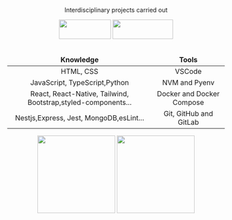  <div align="center">
 <p> Interdisciplinary projects carried out</p>
 <a href="https://github.com/fullSports" target="_blank"><img src ="https://upload-image-fullsports.s3.us-east-1.amazonaws.com/f09b1d4197ce03321ca8b2563c3b66b4-icone.svg" width="120" height="45"></a>
 <a  href="https://www.linkedin.com/in/renan-figueiredo-3794b0224/"  alt="Linkedin">
<img  src="https://img.shields.io/badge/-Linkedin-0e76a8?style=for-the-badge" width="140" height="45" /></a>
 </div>
 <br />
<div align="center">
<table align="center">
<thead>
<tr align="center">
<td> <strong>Knowledge</strong></td>
<td> <strong>Tools</strong></td>
</thead>
</tr>
<tbody align="center">
<tr>
<td>HTML, CSS</td>
<td>VSCode</td>
</tr>
<tr>
<td>JavaScript, TypeScript,Python</td>
<td>NVM and Pyenv</td>
</tr>
<tr>
<td>React, React-Native, Tailwind, Bootstrap,styled-components...</td>
<td>Docker and Docker Compose</td>
</tr>
<tr>
<td>Nestjs,Express, Jest, MongoDB,esLint...</td>
<td>Git, GitHub and GitLab</td>
</tr>
</tbody>
</table>
<!-- <div align="center">
<img src="https://github-readme-stats.vercel.app/api?username=renanfigueoli09&show_icons=true&theme=bear&include_all_commits=true&count_private=true&locale=pt-br"/>
</div> -->
 <div align="center">
   <img height="180em" src="https://github-readme-stats.vercel.app/api?username=renanfigueoli09&show_icons=true&theme=bear&include_all_commits=true&count_private=true&locale=pt-br" />
   <img height="180em" src="https://github-readme-stats.vercel.app/api/top-langs/?username=renanfigueoli09&layout=compact&langs_count=7&theme=bear&locale=pt-br"/>
 </div>
</div>
